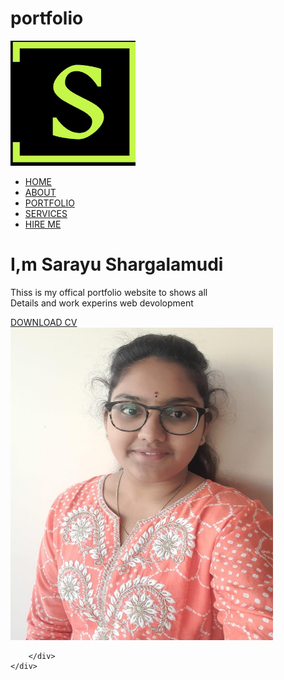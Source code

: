 # portfolio
<!DOCTYPE html>
<html lang="en">
<head>
    <meta charset="UTF-8">
    <meta name="viewport" content="width=device-width, initial-scale=1.0">
    <title>personal portfolio website</title>
    <link rel="stylesheet" href="protfolio.css">
</head>
<body>
    <div class="hero">
        <nav>
            <img src="logo.jpg" class="logo" style="width: 200px; height: 200px;">
            <ul>
                <li><a href="#">HOME</a></li>
                <li><a href="#">ABOUT</a></li>
                <li><a href="#">PORTFOLIO</a></li>
                <li><a href="#">SERVICES</a></li>
                <li><a href="#">HIRE ME</a></li>
            </ul>
        </nav>
        <div class="detel">
            <h1>I,m Sarayu <span>Shargalamudi</span></h1>
            <p> Thiss is my offical portfolio website to shows all
                <br> Details and work experins web devolopment
            </p>
        <a href="#">DOWNLOAD CV</a>    
        </div>
        <div class="images"> 
            <img src="mypic.jpg" class="mypic" style="height: 500px; width: 420px;">

        </div>
    </div>
</body>
</html>
